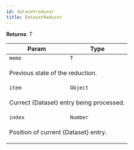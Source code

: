 ```yaml
---
id: datasetreducer
title: DatasetReducer
---
```


<a name="DatasetReducer"></a>

**Returns**: T

<table>
<thead>
<tr>
<th>Param</th><th>Type</th>
</tr>
</thead>
<tbody>
<tr>
<td><code>memo</code></td><td><code>T</code></td>
</tr>
<tr>
<td colspan="3"><p>Previous state of the reduction.</p>
</td></tr><tr>
<td><code>item</code></td><td><code>Object</code></td>
</tr>
<tr>
<td colspan="3"><p>Currect {Dataset} entry being processed.</p>
</td></tr><tr>
<td><code>index</code></td><td><code>Number</code></td>
</tr>
<tr>
<td colspan="3"><p>Position of current {Dataset} entry.</p>
</td></tr></tbody>
</table>
